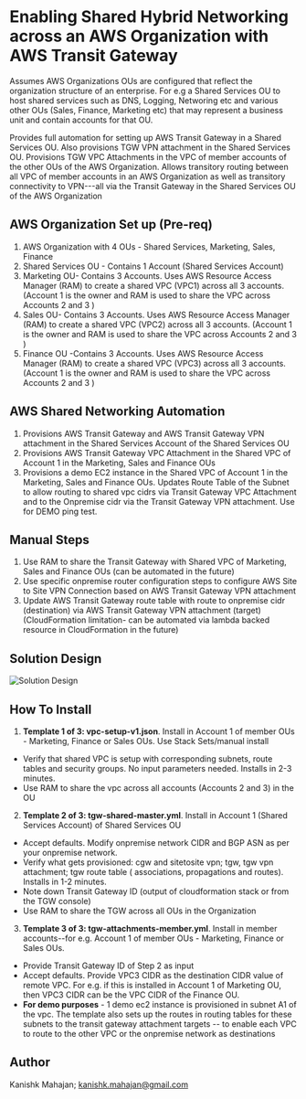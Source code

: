 <p align="center">
</p>

# Enabling Shared Hybrid Networking across an AWS Organization with AWS Transit Gateway

Assumes AWS Organizations OUs are configured that reflect the organization structure of an enterprise. For e.g  a Shared Services OU to host shared services such as DNS, Logging, Networing etc and various other OUs (Sales, Finance, Marketing etc) that may represent a business unit and contain accounts for that OU.

Provides full automation for setting up AWS Transit Gateway in a Shared Services OU. Also provisions TGW VPN attachment in the Shared Services OU. Provisions TGW VPC Attachments in the VPC of member accounts of the other OUs of the AWS Organization.  Allows transitory routing between all VPC of member accounts in an AWS Organization as well as transitory connectivity to VPN---all via the Transit Gateway in the Shared Services OU of the AWS Organization 

## AWS Organization Set up (Pre-req)

1. AWS Organization with 4 OUs - Shared Services, Marketing, Sales, Finance
2. Shared Services OU - Contains 1 Account (Shared Services Account)
3. Marketing OU- Contains 3 Accounts. Uses AWS Resource Access Manager (RAM) to create a shared VPC (VPC1) across all 3 accounts. (Account 1 is the owner and RAM is used to share the VPC across Accounts 2 and 3 )
4. Sales OU- Contains 3 Accounts. Uses AWS Resource Access Manager (RAM) to create a shared VPC (VPC2) across all 3 accounts. (Account 1 is the owner and RAM is used to share the VPC across Accounts 2 and 3 )
5. Finance OU -Contains 3 Accounts. Uses AWS Resource Access Manager (RAM) to create a shared VPC (VPC3) across all 3 accounts. (Account 1 is the owner and RAM is used to share the VPC across Accounts 2 and 3 )

## AWS Shared Networking Automation
1. Provisions AWS Transit Gateway and AWS Transit Gateway VPN attachment in the Shared Services Account of the Shared Services OU
2. Provisions AWS Transit Gateway VPC Attachment in the Shared VPC of Account 1 in the Marketing, Sales and Finance OUs
3. Provisions a demo EC2 instance in the Shared VPC of Account 1 in the Marketing, Sales and Finance OUs. Updates Route Table of the Subnet to allow routing to shared vpc cidrs via Transit Gateway VPC Attachment and to the Onpremise cidr via the Transit Gateway VPN attachment.  Use for DEMO ping test.


## Manual Steps
1. Use RAM to share the Transit Gateway with Shared VPC of Marketing, Sales and Finance OUs (can be automated in the future)
2. Use specific onpremise router configuration steps to configure AWS Site to Site VPN Connection based on AWS Transit Gateway VPN attachment
3. Update AWS Transit Gateway route table with route to onpremise cidr (destination) via AWS Transit Gateway VPN attachment (target) (CloudFormation limitation- can be automated via lambda backed resource in CloudFormation in the future)


## Solution Design

![Solution Design](https://github.com/kmahajan11/awstransformation/blob/master/aws-siem-integration-with-splunk/images/arch-diagram.png)

## How To Install

1. **Template 1 of 3: vpc-setup-v1.json**. Install in Account 1 of member OUs - Marketing, Finance or Sales OUs. Use Stack Sets/manual install
* Verify that shared VPC is setup with corresponding subnets, route tables and security groups. No input parameters needed. Installs in 2-3 minutes.
* Use RAM to share the vpc across all accounts (Accounts 2 and 3) in the OU

2. **Template 2 of 3: tgw-shared-master.yml**. Install in Account 1 (Shared Services Account) of Shared Services OU
* Accept defaults. Modify onpremise network CIDR and BGP ASN as per your onpremise network.
* Verify what gets provisioned: cgw and sitetosite vpn; tgw, tgw vpn attachment; tgw route table ( associations, propagations and routes). Installs in 1-2 minutes.
* Note down Transit Gateway ID (output of cloudformation stack or from the TGW console)
* Use RAM to share the TGW across all OUs in the Organization

3. **Template 3 of 3: tgw-attachments-member.yml**. Install in member accounts--for e.g. Account 1 of member OUs - Marketing, Finance or Sales OUs. 
* Provide Transit Gateway ID of Step 2 as input
* Accept defaults. Provide VPC3 CIDR as the destination CIDR value of remote VPC. For e.g. if this is installed in Account 1 of Marketing OU, then VPC3 CIDR can be the VPC CIDR of the Finance OU. 
* **For demo purposes** - 1 demo ec2 instance is provisioned in subnet A1 of the vpc. The template also sets up the routes in routing tables for these subnets to the transit gateway attachment targets -- to enable each VPC to route to the other VPC or the onpremise network as destinations 


## Author

Kanishk Mahajan; kanishk.mahajan@gmail.com

